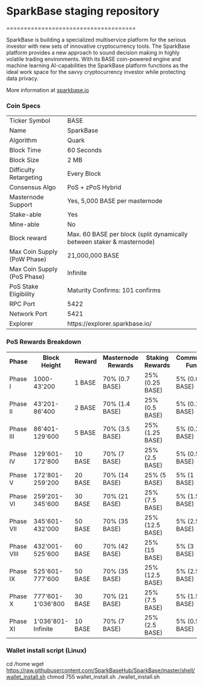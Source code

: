 # SparkBase staging repository
=====================================

SparkBase is building a specialized multiservice platform for the serious investor with new sets of innovative cryptocurrency tools. The SparkBase platform provides a new approach to sound decision making in highly volatile trading environments.
With its BASE coin-powered engine and machine learning AI-capabilities the SparkBase platform functions as the ideal work space for the savvy cryptocurrency investor while protecting data privacy.

More information at [sparkbase.io](http://www.sparkbase.io)

### Coin Specs
<table>
<tr><td>Ticker Symbol</td><td>BASE</td></tr>
<tr><td>Name</td><td>SparkBase</td></tr>
<tr><td>Algorithm</td><td>Quark</td></tr>
<tr><td>Block Time</td><td>60 Seconds</td></tr>
<tr><td>Block Size</td><td>2 MB</td></tr> 
<tr><td>Difficulty Retargeting</td><td>Every Block</td></tr>
<tr><td>Consensus Algo</td><td>PoS + zPoS Hybrid</td></tr>
<tr><td>Masternode Support</td><td>Yes, 5,000 BASE per masternode</td></tr>
<tr><td>Stake-able</td><td>Yes</td></tr>
<tr><td>Mine-able</td><td>No</td></tr>
<tr><td>Block reward</td><td>Max. 60 BASE per block (split dynamically between staker & masternode)</td></tr>
<tr><td>Max Coin Supply (PoW Phase)</td><td>21,000,000 BASE</td></tr>
<tr><td>Max Coin Supply (PoS Phase)</td><td>Infinite</td></tr>
<tr><td>PoS Stake Eligibility</td><td>Maturity Confirms: 101 confirms</td></tr>
<tr><td>RPC Port</td><td>5422</td></tr>
<tr><td>Network Port</td><td>5421</td></tr>
<tr><td>Explorer</td><td>https://explorer.sparkbase.io/</td></tr>
</table>


### PoS Rewards Breakdown

<table>
<th>Phase</th><th>Block Height</th><th>Reward</th><th>Masternode Rewards</th><th>Staking Rewards</th><th>Community Fund</th>
<tr><td>Phase I</td><td>1000-43'200</td><td>1 BASE</td><td>70% (0.7 BASE)</td><td>25% (0.25 BASE)</td><td>5% (0.05 BASE)</td></tr>
<tr><td>Phase II</td><td>43'201-86'400</td><td>2 BASE</td><td>70% (1.4 BASE)</td><td>25% (0.5 BASE)</td><td>5% (0.1 BASE)</td></tr>
<tr><td>Phase III</td><td>86'401-129'600</td><td>5 BASE</td><td>70% (3.5 BASE)</td><td>25% (1.25 BASE)</td><td>5% (0.25 BASE)</td></tr>
<tr><td>Phase IV</td><td>129'601-172'800</td><td>10 BASE</td><td>70% (7 BASE)</td><td>25% (2.5 BASE)</td><td>5% (0.5 BASE)</td></tr>
<tr><td>Phase V</td><td>172'801-259'200</td><td>20 BASE</td><td>70% (14 BASE)</td><td>25% (5 BASE)</td><td>5% (1 BASE)</td></tr>
<tr><td>Phase VI</td><td>259'201-345'600</td><td>30 BASE</td><td>70% (21 BASE)</td><td>25% (7.5 BASE)</td><td>5% (1.5 BASE)</td></tr>
<tr><td>Phase VII</td><td>345'601-432'000</td><td>50 BASE</td><td>70% (35 BASE)</td><td>25% (12.5 BASE)</td><td>5% (2.5 BASE)</td></tr>
<tr><td>Phase VIII</td><td>432'001-525'600</td><td>60 BASE</td><td>70% (42 BASE)</td><td>25% (15 BASE)</td><td>5% (3 BASE)</td></tr>
<tr><td>Phase IX</td><td>525'601-777'600</td><td>50 BASE</td><td>70% (35 BASE)</td><td>25% (12.5 BASE)</td><td>5% (2.5 BASE)</td></tr>
<tr><td>Phase X</td><td>777'601-1'036'800</td><td>30 BASE</td><td>70% (21 BASE)</td><td>25% (7.5 BASE)</td><td>5% (1.5 BASE)</td></tr>
<tr><td>Phase XI</td><td>1'036'801-Infinite</td><td>10 BASE</td><td>70% (7 BASE)</td><td>25% (2.5 BASE)</td><td>5% (0.5 BASE)</td></tr>
</table>




### Wallet install script (Linux)
cd /home
wget https://raw.githubusercontent.com/SparkBaseHub/SparkBase/master/shell/wallet_install.sh
chmod 755 wallet_install.sh
./wallet_install.sh
